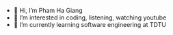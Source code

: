 - 👋 Hi, I’m Pham Ha Giang
- 👀 I’m interested in coding, listening, watching youtube
- 🌱 I’m currently learning software engineering at TDTU


<!---
phamgiang0167/phamgiang0167 is a ✨ special ✨ repository because its `README.md` (this file) appears on your GitHub profile.
You can click the Preview link to take a look at your changes.
--->
